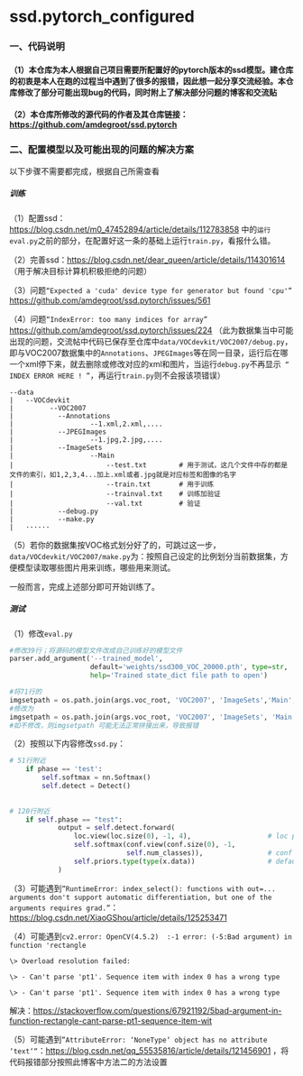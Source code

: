 # ssd.pytorch_configured

### 一、代码说明



#### （1）本仓库为本人根据自己项目需要所配置好的pytorch版本的ssd模型。建仓库的初衷是本人在跑的过程当中遇到了很多的报错，因此想一起分享交流经验。本仓库修改了部分可能出现bug的代码，同时附上了解决部分问题的博客和交流贴



#### （2）本仓库所修改的源代码的作者及其仓库链接：https://github.com/amdegroot/ssd.pytorch



### 二、配置模型以及可能出现的问题的解决方案



以下步骤不需要都完成，根据自己所需查看



##### 训练



（1）配置ssd：https://blog.csdn.net/m0_47452894/article/details/112783858 中的`运行eval.py`之前的部分，在配置好这一条的基础上运行`train.py`，看报什么错。



（2）完善ssd：https://blog.csdn.net/dear_queen/article/details/114301614   （用于解决目标计算机积极拒绝的问题）



（3）问题`“Expected a 'cuda' device type for generator but found 'cpu'”` https://github.com/amdegroot/ssd.pytorch/issues/561



（4）问题`“IndexError: too many indices for array”` https://github.com/amdegroot/ssd.pytorch/issues/224  （此为数据集当中可能出现的问题，交流帖中代码已保存至仓库中`data/VOCdevkit/VOC2007/debug.py`，即与VOC2007数据集中的`Annotations`、`JPEGImages`等在同一目录，运行后在哪一个xml停下来，就去删除或修改对应的xml和图片，当运行`debug.py`不再显示` “ INDEX ERROR HERE ! ”`，再运行`train.py`则不会报该项错误）
```
--data
|   --VOCdevkit
|   	  --VOC2007
|        	--Annotations
|             		--1.xml,2.xml,....
|        	--JPEGImages
|             		--1.jpg,2.jpg,....
|        	--ImageSets
|             		--Main
|                 	    --test.txt        # 用于测试，这几个文件中存的都是文件的索引，如1,2,3,4...加上.xml或者.jpg就是对应标签和图像的名字
|                 	    --train.txt       # 用于训练
|                 	    --trainval.txt    # 训练加验证
|                 	    --val.txt         # 验证
|        	--debug.py
|        	--make.py
|   ······
```


（5）若你的数据集按VOC格式划分好了的，可跳过这一步，`data/VOCdevkit/VOC2007/make.py`为：按照自己设定的比例划分当前数据集，方便模型读取哪些图片用来训练，哪些用来测试。



一般而言，完成上述部分即可开始训练了。



##### 测试



（1）修改`eval.py`

```python
#修改39行；将源码的模型文件改成自己训练好的模型文件
parser.add_argument('--trained_model',
                    default='weights/ssd300_VOC_20000.pth', type=str, 
                    help='Trained state_dict file path to open')

#将71行的
imgsetpath = os.path.join(args.voc_root, 'VOC2007', 'ImageSets','Main', '{:s}.txt')
#修改为
imgsetpath = os.path.join(args.voc_root, 'VOC2007', 'ImageSets', 'Main') + os.sep + '{:s}.txt'
#如不修改，则imgsetpath 可能无法正常拼接出来，导致报错

```



（2）按照以下内容修改`ssd.py`：

```python
# 51行附近
	if phase == 'test':
     	self.softmax = nn.Softmax()
     	self.detect = Detect()
        
        
# 120行附近        
    if self.phase == "test":
            output = self.detect.forward(
                loc.view(loc.size(0), -1, 4),                   # loc preds
                self.softmax(conf.view(conf.size(0), -1,
                             self.num_classes)),                # conf preds
                self.priors.type(type(x.data))                  # default boxes
            )
```



（3）可能遇到`”RuntimeError: index_select(): functions with out=... arguments don't support automatic differentiation, but one of the arguments requires grad.”`：https://blog.csdn.net/XiaoGShou/article/details/125253471



（4）可能遇到`cv2.error: OpenCV(4.5.2)  :-1 error: (-5:Bad argument) in function 'rectangle`

`\> Overload resolution failed:`

`\> - Can't parse 'pt1'. Sequence item with index 0 has a wrong type`

`\> - Can't parse 'pt1'. Sequence item with index 0 has a wrong type`

解决：https://stackoverflow.com/questions/67921192/5bad-argument-in-function-rectangle-cant-parse-pt1-sequence-item-wit



（5）可能遇到`”AttributeError: ‘NoneType‘ object has no attribute ‘text‘“`：https://blog.csdn.net/qq_55535816/article/details/121456901 ，将代码报错部分按照此博客中方法二的方法设置



